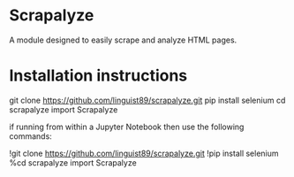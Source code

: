 # Scrapalyze

A module designed to easily scrape and analyze HTML pages. 

# Installation instructions

git clone https://github.com/linguist89/scrapalyze.git
pip install selenium
cd scrapalyze
import Scrapalyze

if running from within a Jupyter Notebook then use the following commands:

!git clone https://github.com/linguist89/scrapalyze.git
!pip install selenium
%cd scrapalyze
import Scrapalyze
